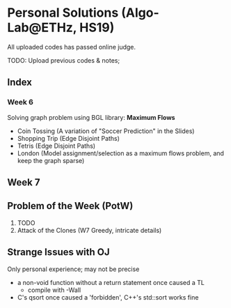 # Personal Solutions (Algo-Lab@ETHz, HS19)



All uploaded codes has passed online judge.



TODO: Upload previous codes & notes;



## Index



### Week 6

Solving graph problem using BGL library: **Maximum Flows**

- Coin Tossing (A variation of "Soccer Prediction" in the Slides)
- Shopping Trip (Edge Disjoint Paths)
- Tetris (Edge Disjoint Paths)
- London (Model assignment/selection as a maximum flows problem, and keep the graph sparse)



## Week 7



## Problem of the Week (PotW)

1.  TODO
2. Attack of the Clones (W7 Greedy, intricate details)



## Strange Issues with OJ

Only personal experience; may not be precise

- a non-void function without a return statement once caused a TL
  - compile with -Wall
- C's qsort once caused a 'forbidden', C++'s std::sort works fine
